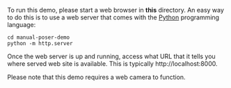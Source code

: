 To run this demo, please start a web browser in **this** directory. An easy way to do this is to use a web server that comes with the [Python](https://www.python.org/) programming language:

```
cd manual-poser-demo
python -m http.server
```

Once the web server is up and running, access what URL that it tells you where served web site is available. This is typically http://localhost:8000.

Please note that this demo requires a web camera to function.